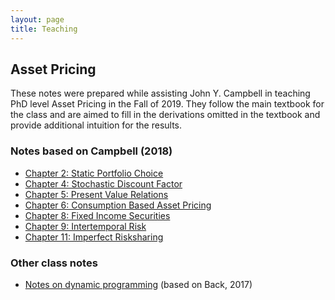```yaml
---
layout: page
title: Teaching
---
```


## Asset Pricing

These notes were prepared while assisting John Y. Campbell in teaching PhD level Asset Pricing in the Fall of 2019. They follow the main textbook for the class and are aimed to fill in the derivations omitted in the textbook and provide additional intuition for the results.

### Notes based on Campbell (2018)

* [Chapter 2: Static Portfolio Choice]({{site.url}}/APNotes/chapter2.pdf)
* [Chapter 4: Stochastic Discount Factor]({{site.url}}/APNotes/chapter4.pdf)
* [Chapter 5: Present Value Relations]({{site.url}}/APNotes/chapter5.pdf)
* [Chapter 6: Consumption Based Asset Pricing]({{site.url}}/APNotes/chapter6.pdf)
* [Chapter 8: Fixed Income Securities]({{site.url}}/APNotes/chapter8.pdf)
* [Chapter 9: Intertemporal Risk]({{site.url}}/APNotes/chapter9.pdf)
* [Chapter 11: Imperfect Risksharing]({{site.url}}/APNotes/chapter11.pdf)

### Other class notes

* [Notes on dynamic programming]({{site.url}}/APNotes/dynamic_programming.pdf) (based on Back, 2017)



